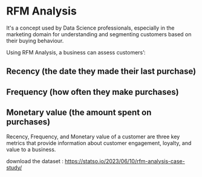 # RFM Analysis 
It's a concept used by Data Science professionals, especially in the marketing domain for understanding and segmenting customers based on their buying behaviour.

Using RFM Analysis, a business can assess customers’:
## Recency (the date they made their last purchase)
## Frequency (how often they make purchases)
## Monetary value (the amount spent on purchases)
Recency, Frequency, and Monetary value of a customer are three key metrics that provide information about customer engagement, loyalty, and value to a business.

download the dataset : https://statso.io/2023/06/10/rfm-analysis-case-study/
